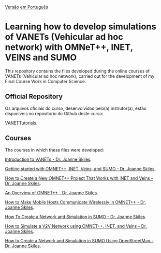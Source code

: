 [Versão em Português](README.md)

# Learning how to develop simulations of VANETs (Vehicular ad hoc network) with OMNeT++, INET, VEINS and SUMO

This repository contains the files developed during the online courses of VANETs (Vehicular ad hoc network), carried out for the development of my Final Course Work in Computer Science.

## Official Repository

Os arquivos oficiais do curso, desenvolvidos pelo(a) instrutor(a), estão disponíveis no repositório do Github deste curso:

[VANETTutorials](https://github.com/chaotictoejam/VANETTutorials).

## Courses

The courses in which these files were developed:

[Introduction to VANETs - Dr. Joanne Skiles](https://www.youtube.com/watch?v=tCs-K9AkDrQ&list=PLaBPUIXZ8s4AwAk5EelikvvyG4EzX2hpx&index=1&pp=iAQB).

[Getting started with OMNET++, INET, Veins, and SUMO - Dr. Joanne Skiles](https://www.youtube.com/watch?v=PfAWhrmoYgM&list=PLaBPUIXZ8s4AwAk5EelikvvyG4EzX2hpx&index=2&pp=iAQB).

[How to Create a New OMNET++ Project That Works with INET and Veins - Dr. Joanne Skiles](https://www.youtube.com/watch?v=mGvhbrw05sQ&list=PLaBPUIXZ8s4AwAk5EelikvvyG4EzX2hpx&index=3&pp=iAQB).

[An Overview of OMNET++ - Dr. Joanne Skiles](https://www.youtube.com/watch?v=Ez8tTS9iXe4&list=PLaBPUIXZ8s4AwAk5EelikvvyG4EzX2hpx&index=4&pp=iAQB).

[How to Make Mobile Hosts Communicate Wirelessly in OMNET++ - Dr. Joanne Skiles](https://www.youtube.com/watch?v=9xDqjRd1DpA&list=PLaBPUIXZ8s4AwAk5EelikvvyG4EzX2hpx&index=5&pp=iAQB).

[How To Create a Network and Simulation in SUMO - Dr. Joanne Skiles](https://www.youtube.com/watch?v=eXW4D32ePpE&list=PLaBPUIXZ8s4AwAk5EelikvvyG4EzX2hpx&index=6&pp=iAQB).

[How to Simulate a V2V Network using OMNET++, INET, and Veins - Dr. Joanne Skiles](https://www.youtube.com/watch?v=6GG1rPvfagU&list=PLaBPUIXZ8s4AwAk5EelikvvyG4EzX2hpx&index=7&pp=iAQB).

[How to Create a Network and Simulation in SUMO Using OpenStreetMap - Dr. Joanne Skiles](https://www.youtube.com/watch?v=wZycufsTEGU&list=PLaBPUIXZ8s4AwAk5EelikvvyG4EzX2hpx&index=8&pp=iAQB).